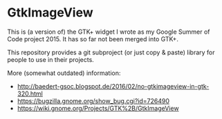 # GtkImageView

This is (a version of) the GTK+ widget I wrote as my Google Summer of Code project 2015. It has so far not been merged into GTK+.

This repository provides a git subproject (or just copy & paste) library for people to use in their projects.

More (somewhat outdated) information:

  - http://baedert-gsoc.blogspot.de/2016/02/no-gtkimageview-in-gtk-320.html
  - https://bugzilla.gnome.org/show_bug.cgi?id=726490
  - https://wiki.gnome.org/Projects/GTK%2B/GtkImageView

